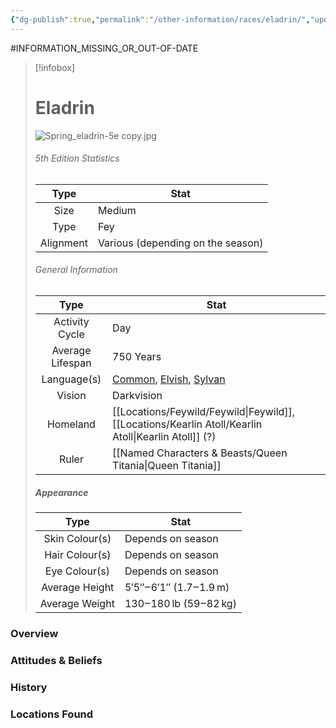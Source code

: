 ```yaml
---
{"dg-publish":true,"permalink":"/other-information/races/eladrin/","updated":"2025-05-26T14:52:23.922+01:00"}
---
```


#INFORMATION_MISSING_OR_OUT-OF-DATE 
 >[!infobox]
> 
> #  Eladrin
> ![Spring_eladrin-5e copy.jpg](/img/user/Admin/Attachments/Spring_eladrin-5e%20copy.jpg)
> ###### 5th Edition Statistics
> 
>  Type | Stat |
> :----: | --- |
>  Size | Medium |
>  Type | Fey |
>  Alignment | Various (depending on the season) |
>  
> ###### General Information
> Type | Stat |
>  :----: | --- |
>  Activity Cycle | Day |
>  Average Lifespan | 750 Years |
>  Language(s) | [Common](https://forgottenrealms.fandom.com/wiki/Common "Common"), [Elvish](https://forgottenrealms.fandom.com/wiki/Elven_language "Elven language"), [Sylvan](https://forgottenrealms.fandom.com/wiki/Sylvan "Sylvan") |
>  Vision | Darkvision |
>  Homeland | [[Locations/Feywild/Feywild\|Feywild]], [[Locations/Kearlin Atoll/Kearlin Atoll\|Kearlin Atoll]] (?) |
>  Ruler | [[Named Characters & Beasts/Queen Titania\|Queen Titania]] |
>
>##### Appearance
> Type | Stat |
>  :----: | --- |
>  Skin Colour(s) | Depends on season |
>  Hair Colour(s) | Depends on season |
>  Eye Colour(s) | Depends on season |
>  Average Height | 5′5″‒6′1″ (1.7‒1.9 m) |
>  Average Weight | 130‒180 lb (59‒82 kg) |


### Overview


### Attitudes & Beliefs


### History


### Locations Found
